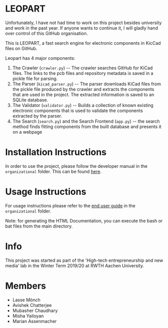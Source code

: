 # LEOPART

Unfortunately, I have not had time to work on this project besides university and work in the past year. If anyone wants to continue it, I will gladly hand over control of this GitHub organisation.

This is LEOPART, a fast search engine for electronic components in KicCad files on GitHub.

Leopart has 4 major components:
1. The Crawler (`crawler.py`) -- The crawler searches GitHub for KiCad files. The links to the pcb files and repository metadata is saved in a pickle file for parsing.
2. The Parser (`kicad_parser.py`) --  The parser downloads KiCad files from the pickle file produced by the crawler and extracts the components that are used in the project. The extracted information is saved to an SQLite database.
3. The Validator (`validator.py`) -- Builds a collection of known existing electronic components that is used to validate the components extracted by the parser.
4. The Search (`search.py`) and the Search Frontend (`app.py`) --  the search method finds fitting components from the built database and presents it on a webpage

# Installation Instructions
In order to use the project, please follow the developer manual in the `organizational` folder. This can be found [here](./organizational/developer_manual.md). 

# Usage Instructions
For usage instructions please refer to the [end user guide](./organizational/end_user_guide.md) in the `organizational` folder.

Note: for generating the HTML Documentation, you can execute the bash or bat files from the main directory.

# Info
This project was started as part of the 'High-tech entrepreneurship and new media' lab in the Winter Term 2019/20 at RWTH Aachen University.

# Members
- Lasse Mönch
- Avishek Chatterjee
- Mubasher Chaudhary
- Misha Yailoyan
- Marian Assenmacher
